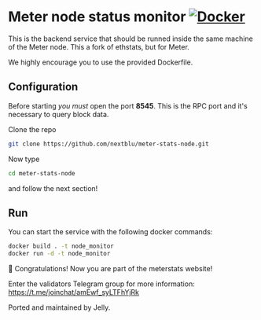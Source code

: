 Meter node status monitor [![Docker](https://github.com/nextblu/meter-stats-node/actions/workflows/docker-publish.yml/badge.svg?branch=master)](https://github.com/nextblu/meter-stats-node/actions/workflows/docker-publish.yml)
=================================

This is the backend service that should be runned inside the same machine of the Meter node.
This a fork of ethstats, but for Meter.

We highly encourage you to use the provided Dockerfile.

## Configuration

Before starting *you must* open the port **8545**. This is the RPC port and it's necessary to query block data.

Clone the repo

```bash
git clone https://github.com/nextblu/meter-stats-node.git
```

Now type

```bash
cd meter-stats-node
```

and follow the next section!

## Run

You can start the service with the following docker commands:

```bash
docker build . -t node_monitor
docker run -d -t node_monitor
```

🥳 Congratulations! Now you are part of the meterstats website!


Enter the validators Telegram group for more information: https://t.me/joinchat/amEwf_syLTFhYjRk

Ported and maintained by Jelly.